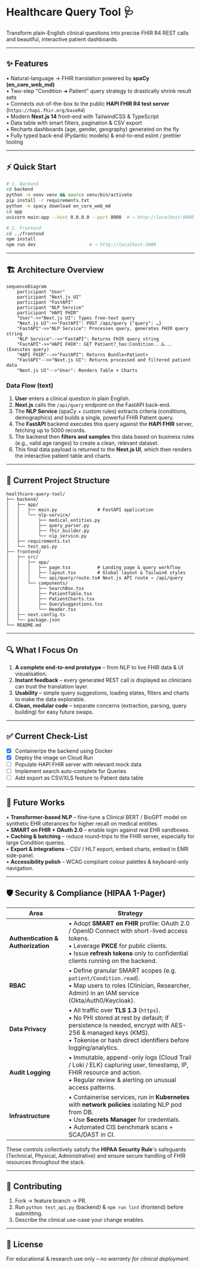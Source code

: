 # Healthcare Query Tool 🩺

Transform plain-English clinical questions into precise FHIR R4 REST calls and beautiful, interactive patient dashboards.

---

## ✨ Features

• Natural-language → FHIR translation powered by **spaCy (en_core_web_md)**  
• Two-step "Condition ➜ Patient" query strategy to drastically shrink result sets  
• Connects out-of-the-box to the public **HAPI FHIR R4 test server** (`https://hapi.fhir.org/baseR4`)  
• Modern **Next.js 14** front-end with TailwindCSS & TypeScript  
• Data table with smart filters, pagination & CSV export  
• Recharts dashboards (age, gender, geography) generated on the fly  
• Fully typed back-end (Pydantic models) & end-to-end eslint / prettier tooling

---

## ⚡ Quick Start

```bash
# 1. Backend
cd backend
python -m venv venv && source venv/bin/activate
pip install -r requirements.txt
python -m spacy download en_core_web_md
cd app
uvicorn main:app --host 0.0.0.0 --port 8000  # → http://localhost:8000

# 2. Frontend
cd ../frontend
npm install
npm run dev                    # → http://localhost:3000
```

---

## 🏗️ Architecture Overview

```mermaid
sequenceDiagram
    participant "User"
    participant "Next.js UI"
    participant "FastAPI"
    participant "NLP Service"
    participant "HAPI FHIR"
    "User"->>"Next.js UI": Types free-text query
    "Next.js UI"->>"FastAPI": POST /api/query {"query": …}
    "FastAPI"->>"NLP Service": Processes query, generates FHIR query string
    "NLP Service"-->>"FastAPI": Returns FHIR query string
    "FastAPI"->>"HAPI FHIR": GET Patient?_has:Condition...&... (Executes query)
    "HAPI FHIR"-->>"FastAPI": Returns Bundle<Patient>
    "FastAPI"-->>"Next.js UI": Returns processed and filtered patient data
    "Next.js UI"-->"User": Renders Table + Charts
```

### Data Flow (text)
1. **User** enters a clinical question in plain English.
2. **Next.js** calls the `/api/query` endpoint on the FastAPI back-end.
3. The **NLP Service** (spaCy + custom rules) extracts criteria (conditions, demographics) and builds a single, powerful FHIR Patient query.
4. The **FastAPI** backend executes this query against the **HAPI FHIR** server, fetching up to 5000 records.
5. The backend then **filters and samples** this data based on business rules (e.g., valid age ranges) to create a clean, relevant dataset.
6. This final data payload is returned to the **Next.js UI**, which then renders the interactive patient table and charts.

---

## 📂 Current Project Structure

```
healthcare-query-tool/
├── backend/
│   ├── app/
│   │   ├── main.py               # FastAPI application
│   │   └── nlp-service/
│   │       ├── medical_entities.py
│   │       ├── query_parser.py
│   │       ├── fhir_builder.py
│   │       └── nlp_service.py
│   ├── requirements.txt
│   └── test_api.py
├── frontend/
│   ├── src/
│   │   ├── app/
│   │   │   ├── page.tsx          # Landing page & query workflow
│   │   │   ├── layout.tsx        # Global layout & Tailwind styles
│   │   │   └── api/query/route.ts# Next.js API route → /api/query
│   │   └── components/
│   │       ├── SearchBox.tsx
│   │       ├── PatientTable.tsx
│   │       ├── PatientCharts.tsx
│   │       ├── QuerySuggestions.tsx
│   │       └── Header.tsx
│   ├── next.config.ts
│   └── package.json
└── README.md
```

---

## 🔍 What I Focus On

1. **A complete end-to-end prototype** – from NLP to live FHIR data & UI visualisation.
2. **Instant feedback** – every generated REST call is displayed so clinicians can trust the translation layer.
3. **Usability** – simple query suggestions, loading states, filters and charts to make the data explorable.
4. **Clean, modular code** – separate concerns (extraction, parsing, query building) for easy future swaps.

---

## ✅ Current Check-List

* [x] Containerize the backend using Docker
* [x] Deploy the image on Cloud Run
* [ ] Populate HAPI FHIR server with relevant mock data
* [ ] Implement search auto-complete for Queries
* [ ] Add export as CSV/XLS feature to Patient data table

---

## 🚀 Future Works

• **Transformer-based NLP** – fine-tune a Clinical BERT / BioGPT model on synthetic EHR utterances for higher recall on medical entities.  
• **SMART on FHIR + OAuth 2.0** – enable login against real EHR sandboxes.  
• **Caching & batching** – reduce round-trips to the FHIR server, especially for large Condition queries.  
• **Export & integrations** – CSV / HL7 export, embed charts, embed in EMR side-panel.  
• **Accessibility polish** – WCAG compliant colour palettes & keyboard-only navigation.

---

## 🛡️ Security & Compliance (HIPAA 1-Pager)

| Area | Strategy |
|------|----------|
| **Authentication & Authorization** | • Adopt **SMART on FHIR** profile: OAuth 2.0 / OpenID Connect with short-lived access tokens.<br/>• Leverage **PKCE** for public clients.<br/>• Issue **refresh tokens** only to confidential clients running on the backend. |
| **RBAC** | • Define granular SMART scopes (e.g. `patient/Condition.read`).<br/>• Map users to roles (Clinician, Researcher, Admin) in an IAM service (Okta/Auth0/Keycloak). |
| **Data Privacy** | • All traffic over **TLS 1.3** (`https`).<br/>• No PHI stored at rest by default; if persistence is needed, encrypt with AES-256 & managed keys (KMS).<br/>• Tokenise or hash direct identifiers before logging/analytics. |
| **Audit Logging** | • Immutable, append-only logs (Cloud Trail / Loki / ELK) capturing user, timestamp, IP, FHIR resource and action.<br/>• Regular review & alerting on unusual access patterns. |
| **Infrastructure** | • Containerise services, run in **Kubernetes** with **network policies** isolating NLP pod from DB.<br/>• Use **Secrets Manager** for credentials.<br/>• Automated CIS benchmark scans + SCA/DAST in CI. |

These controls collectively satisfy the **HIPAA Security Rule**'s safeguards (Technical, Physical, Administrative) and ensure secure handling of FHIR resources throughout the stack.

---

## 🤝 Contributing

1. Fork → feature branch → PR.  
2. Run `python test_api.py` (backend) & `npm run lint` (frontend) before submitting.  
3. Describe the clinical use-case your change enables.

---

## 📜 License

For educational & research use only – *no warranty for clinical deployment.* 
